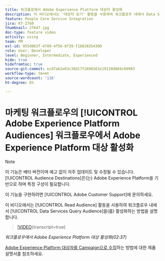 ```yaml
---
title: 워크플로에서 Adobe Experience Platform 대상자 활성화
description: 이 비디오에서는 '대상자 읽기' 활동을 사용하여 워크플로우 내에서 Data Services 쿼리 대상자를 활성화하는 방법을 설명합니다.
feature: People Core Service Integration
jira: KT-2760
thumbnail: 27647.jpg
doc-type: feature video
activity: using
team: PM
exl-id: 955d063f-4709-4f56-8f39-f1b838354300
role: User, Developer
level: Beginner, Intermediate, Experienced
hide: true
hidefromtoc: true
source-git-commit: ecd7ab2e03c38d17f2690161e19120d884c89993
workflow-type: tm+mt
source-wordcount: '116'
ht-degree: 6%

---
```


# 마케팅 워크플로우의 [!UICONTROL Adobe Experience Platform Audiences] 워크플로우에서 Adobe Experience Platform 대상 활성화

>[!NOTE]
>
>이 기능은 베타 버전이며 예고 없이 자주 업데이트 및 수정될 수 있습니다. [!UICONTROL Audience Destinations]은(는) Adobe Experience Platform을 기반으로 하며 특정 구성이 필요합니다.
>
>이 기능을 구현하려면 [!UICONTROL Adobe Customer Support]에 문의하세요.

이 비디오에서는 [!UICONTROL Read Audience] 활동을 사용하여 워크플로우 내에서 [!UICONTROL Data Services Query Audience]을(를) 활성화하는 방법을 설명합니다.

>[!VIDEO](https://video.tv.adobe.com/v/27647?learn=on){transcript=true}

*워크플로우에서 Adobe Experience Platform 대상 활성화(02:37)*

[Adobe Experience Platform 대상자를 Campaign으로 수집](https://experienceleague.adobe.com/docs/campaign-standard/using/integrating-with-adobe-cloud/adobe-experience-platform/aep-sources-destinations/ingest-aep-data.html)하는 방법에 대한 제품 설명서를 참조하세요.
